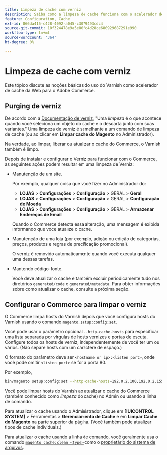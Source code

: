 ```yaml
---
title: Limpeza de cache com verniz
description: Saiba como a limpeza de cache funciona com o acelerador de cache da Web do Varnish para Adobe Commerce. Descubra as técnicas de otimização e gerenciamento de cache.
feature: Configuration, Cache
exl-id: 866da415-c428-4092-a045-c3079493cdc4
source-git-commit: 10f324478e9a5e80fc4d28ce680929687291e990
workflow-type: tm+mt
source-wordcount: '364'
ht-degree: 0%

---
```


# Limpeza de cache com verniz

Este tópico discute as noções básicas do uso do Varnish como acelerador de cache da Web para o Adobe Commerce.

## Purging de verniz

De acordo com a [Documentação de verniz](https://www.varnish-cache.org/docs/trunk/users-guide/purging.html), &quot;Uma *limpeza* é o que acontece quando você seleciona um objeto do cache e o descarta junto com suas variantes.&quot; Uma limpeza de verniz é semelhante a um comando de limpeza de cache (ou ao clicar em **Limpar cache do Magento** no Administrador).

Na verdade, ao limpar, liberar ou atualizar o cache do Commerce, o Varnish também é limpo.

Depois de instalar e configurar o Verniz para funcionar com o Commerce, as seguintes ações podem resultar em uma limpeza de Verniz:

- Manutenção de um site.

  Por exemplo, qualquer coisa que você fizer no Administrador do:

   - **LOJAS** > **Configurações** > **Configuração** > GERAL > **Geral**
   - **LOJAS** > **Configurações** > **Configuração** > GERAL > **Configuração de Moeda**
   - **LOJAS** > **Configurações** > **Configuração** > GERAL > **Armazenar Endereços de Email**

  Quando o Commerce detecta essa alteração, uma mensagem é exibida informando que você atualize o cache.

- Manutenção de uma loja (por exemplo, adição ou edição de categorias, preços, produtos e regras de precificação promocional).

  O verniz é removido automaticamente quando você executa qualquer uma dessas tarefas.

- Mantendo código-fonte.

  Você deve atualizar o cache e também excluir periodicamente tudo nos diretórios `generated/code` e `generated/metadata`. Para obter informações sobre como atualizar o cache, consulte a próxima seção.

## Configurar o Commerce para limpar o verniz

O Commerce limpa hosts do Varnish depois que você configura hosts do Varnish usando o comando [`magento setup:config:set`](https://experienceleague.adobe.com/en/docs/commerce-operations/tools/cli-reference/commerce-on-premises#setupconfigset).

Você pode usar o parâmetro opcional `--http-cache-hosts` para especificar uma lista separada por vírgulas de hosts vernizes e portas de escuta. Configure todos os hosts de verniz, independentemente de você ter um ou vários. (Não separe hosts com um caractere de espaço.)

O formato do parâmetro deve ser `<hostname or ip>:<listen port>`, onde você pode omitir `<listen port>` se for a porta 80.

Por exemplo,

```bash
bin/magento setup:config:set --http-cache-hosts=192.0.2.100,192.0.2.155:6081
```

Você pode limpar hosts do Varnish ao atualizar o cache do Commerce (também conhecido como *limpeza* do cache) no Admin ou usando a linha de comando.

Para atualizar o cache usando o Administrador, clique em **[!UICONTROL SYSTEM]** > Ferramentas > **Gerenciamento de Cache** e em **Limpar Cache do Magento** na parte superior da página. (Você também pode atualizar tipos de cache individuais.)

Para atualizar o cache usando a linha de comando, você geralmente usa o comando [`magento cache:clean <type>`](../cli/manage-cache.md#clean-and-flush-cache-types) como o [proprietário do sistema de arquivos](../../installation/prerequisites/file-system/overview.md).
